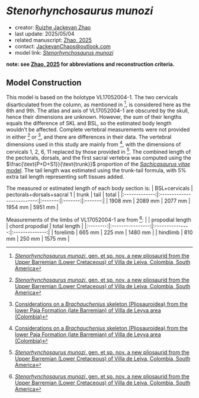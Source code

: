 # *Stenorhynchosaurus munozi*

- creator: [Ruizhe Jackevan Zhao](https://orcid.org/0009-0001-4869-3008) 
- last update: 2025/05/04
- related manuscript: [Zhao, 2025](https://doi.org/10.1101/2024.02.15.578844)
- contact: JackevanChaos@outlook.com
- model link: [*Stenorhynchosaurus munozi*](https://github.com/Pliosaurus-kevani/Mundus-Cyclus/blob/main/Plesiosauria/Stenorhynchosaurus%20munozi/Stenorhynchosaurus%20munozi.pdf)

**note: see [Zhao, 2025](https://doi.org/10.1101/2024.02.15.578844) for abbreviations and reconstruction criteria.**

## Model Construction

This model is based on the holotype VL17052004-1. The two cervicals disarticulated from the column, as mentioned in [^1], is considered here as the 6th and 9th. The atlas and axis
of VL17052004-1 are obscured by the skull, hence their dimensions are unknown. However, the
sum of their lengths equals the difference of SKL and BSL, so the estimated body length
wouldn’t be affected. Complete vertebral measurements were not provided in either [^1] or [^2],
and there are differences in their data. The vertebral dimensions used in this study are
mainly from [^2], with the dimensions of cervicals 1, 2, 6, 11 replaced by those provided in [^1].
The combined length of the pectorals, dorsals, and the first sacral vertebra was computed using the $\frac{\text{P+D+S1}}{\text{trunk}}$
proportion of the [*Sachicasaurus vitae* model](https://github.com/Pliosaurus-kevani/Mundus-Cyclus/tree/main/Plesiosauria/Sachicasaurus%20vitae).  The tail length was estimated using the trunk-tail formula, with 5% extra tail length representing soft tissues added.

The measured or estimated length of each body section is:
| BSL+cervicals | pectorals+dorsals+sacral 1 | trunk   | tail    | total   |
|:-------------:|:--------------------------:|:-------:|:-------:|:-------:|
| 1908 mm       | 2089 mm                    | 2077 mm | 1954 mm | 5951 mm |

Measurements of the limbs of VL17052004-1 are from [^1]:
|          | propodial length | chord propodial | total length   |
|:--------:|:----------------:|:---------------:|:--------------:|
| forelimb | 665 mm           | 225 mm          | 1480 mm |
| hindlimb | 810 mm           | 250 mm          | 1575 mm |


[^1]: [*Stenorhynchosaurus munozi*, gen. et sp. nov. a new pliosaurid from the Upper Barremian (Lower Cretaceous) of Villa de Leiva, Colombia, South America](https://www.researchgate.net/publication/299752265_Stenorhynchosaurus_munozi_gen_et_sp_nov_a_new_pliosaurid_from_the_Upper_Barremian_Lower_Cretaceous_of_Villa_de_Leiva_Colombia_South_America)
[^2]: [Considerations on a *Brachauchenius* skeleton (Pliosauroidea) from the lower Paja Formation (late Barremian) of Villa de Leyva area (Colombia)](https://doi.org/10.1002/mmng.200410003)

